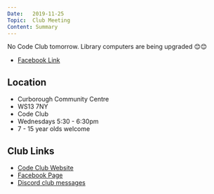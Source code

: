 ```yaml
---
Date:   2019-11-25
Topic:  Club Meeting
Content: Summary
---
```



No Code Club tomorrow. Library computers are being upgraded 😊😊

* [Facebook Link](https://www.facebook.com/1481985248595237/posts/2397357463724673/)

## Location

* Curborough Community Centre
* WS13 7NY
* Code Club
* Wednesdays 5:30 - 6:30pm
* 7 - 15 year olds welcome

## Club Links

* [Code Club Website](https://lichfield-code-club.github.io/)
* [Facebook Page](https://www.facebook.com/LichfieldCoders)
* [Discord club messages](https://discord.gg/szz6xGK)

